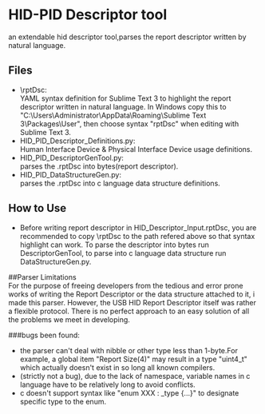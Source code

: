 # HID-PID Descriptor tool
an extendable hid descriptor tool,parses the report descriptor written by natural language.  

## Files  
- \rptDsc:  
YAML syntax definition for Sublime Text 3 to highlight the report descriptor written in natural language. In Windows copy this to "C:\Users\Administrator\AppData\Roaming\Sublime Text 3\Packages\User", then choose syntax "rptDsc" when editing with Sublime Text 3.  
- HID\_PID\_Descriptor\_Definitions.py:  
Human Interface Device & Physical Interface Device usage definitions.  
- HID\_PID\_DescriptorGenTool.py:  
parses the .rptDsc into bytes(report descriptor).  
- HID\_PID\_DataStructureGen.py:  
parses the .rptDsc into c language data structure definitions.  
  
## How to Use  
- Before writing report descriptor in HID\_Descriptor\_Input.rptDsc, you are recommended to copy \rptDsc to the path refered above so that syntax highlight can work. To parse the descriptor into bytes run DescriptorGenTool, to parse into c language data structure run DataStructureGen.py.   
  
##Parser Limitations  
For the purpose of freeing developers from the tedious and error prone works of writing the Report Descriptor or the data structure attached to it, i made this parser. However, the USB HID Report Descriptor itself was rather a flexible protocol. There is no perfect approach to an easy solution of all the problems we meet in developing.  
  
###bugs been found:  
- the parser can't deal with nibble or other type less than 1-byte.For example, a global item "Report Size(4)" may result in a type "uint4_t" which actually doesn't exist in so long all known compilers.  
- (strictly not a bug), due to the lack of namespace, variable names in c language have to be relatively long to avoid conflicts.  
- c doesn't support syntax like "enum XXX : _type {...}" to designate specific type to the enum.